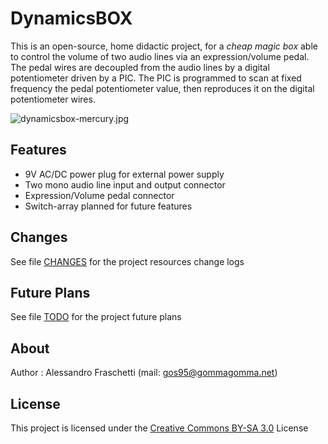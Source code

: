 # DynamicsBOX
This is an open-source, home didactic project, for a *cheap magic box* able to control the volume of two audio lines via an expression/volume pedal.
The pedal wires are decoupled from the audio lines by a digital potentiometer driven by a PIC.
The PIC is programmed to scan at fixed frequency the pedal potentiometer value, then reproduces it on the digital potentiometer wires.

![dynamicsbox-mercury.jpg](images/dynamicsbox-mercury.jpg)

 
## Features
- 9V AC/DC power plug for external power supply
- Two mono audio line input and output connector
- Expression/Volume pedal connector
- Switch-array planned for future features


## Changes
See file [CHANGES](CHANGES.md) for the project resources change logs


## Future Plans
See file [TODO](TODO.md) for the project future plans


## About
Author : Alessandro Fraschetti (mail: [gos95@gommagomma.net](mailto:gos95@gommagomma.net))


## License
This project is licensed under the [Creative Commons BY-SA 3.0](http://creativecommons.org/licenses/by-sa/3.0/) License